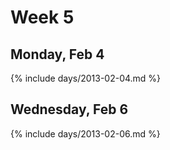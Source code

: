 # Week 5



## Monday, Feb 4

{% include days/2013-02-04.md %}

## Wednesday, Feb 6

{% include days/2013-02-06.md %}

